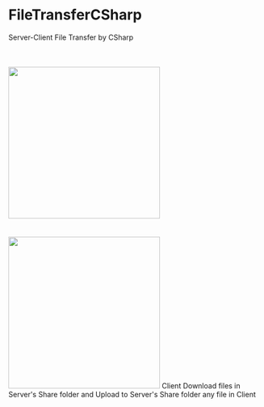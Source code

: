 # FileTransferCSharp

Server-Client File Transfer by CSharp

<img width = "300" src="https://user-images.githubusercontent.com/19660734/47962435-e8613600-e05f-11e8-92fe-4ada19d7f4bc.PNG" vspace=36>



<img width = "300" src="https://user-images.githubusercontent.com/19660734/47962437-eb5c2680-e05f-11e8-9729-357919dcb06a.PNG">
Client Download files in Server's Share folder and Upload to Server's Share folder any file in Client
